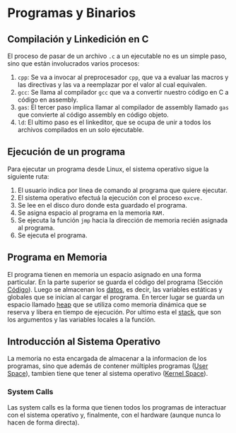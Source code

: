 # Programas y Binarios

## Compilación y Linkedición en C

El proceso de pasar de un archivo `.c` a un ejecutable no es un simple paso, sino que están involucrados varios procesos:

1. `cpp`: Se va a invocar al preprocesador `cpp`, que va a evaluar las macros y las directivas y las va a reemplazar por el valor al cual equivalen.
2. `gcc`: Se llama al compilador `gcc` que va a convertir nuestro código en C a código en assembly.
3. `gas`: El tercer paso implica llamar al compilador de assembly llamado `gas` que convierte al código assembly en código objeto.
4. `ld`: El ultimo paso es el linkeditor, que se ocupa de unir a todos los archivos compilados en un solo ejecutable.

## Ejecución de un programa

Para ejecutar un programa desde Linux, el sistema operativo sigue la siguiente ruta:

1. El usuario indica por línea de comando al programa que quiere ejecutar.
2. El sistema operativo efectuá la ejecución con el proceso `excve.`
3. Se lee en el disco duro donde esta guardado el programa.
4. Se asigna espacio al programa en la memoria `RAM.`
5. Se ejecuta la función `jmp` hacia la dirección de memoria recién asignada al programa.
6. Se ejecuta el programa.

## Programa en Memoria

El programa tienen en memoria un espacio asignado en una forma particular. En la parte superior se guarda el código del programa (Sección <u>Código</u>). Luego se almacenan los <u>datos</u>, es decir, las variables estáticas y globales que se inician al cargar el programa. En tercer lugar se guarda un espacio llamado <u>heap</u> que se utiliza como memoria dinámica que se reserva y libera en tiempo de ejecución. Por ultimo esta el <u>stack</u>, que son los argumentos y las variables locales a la función.

## Introducción al Sistema Operativo

La memoria no esta encargada de almacenar a la informacion de los programas, sino que además de contener múltiples programas (<u>User Space</u>), tambien tiene que tener al sistema operativo (<u>Kernel Space</u>).

### System Calls

Las system calls es la forma que tienen todos los programas de interactuar con el sistema operativo y, finalmente, con el hardware (aunque nunca lo hacen de forma directa).

































